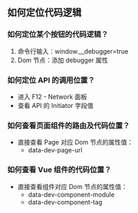 ## 如何定位代码逻辑

### 如何定位某个按钮的代码逻辑？

1. 命令行输入：window.\_\_debugger=true
2. Dom 节点：添加 debugger 属性

### 如何定位 API 的调用位置？

- 进入 F12 - Network 面板
- 查看 API 的 Initiator 字段值

### 如何查看页面组件的路由及代码位置？

- 直接查看 Page 对应 Dom 节点的属性值：
  - data-dev-page-url

### 如何查看 Vue 组件的代码位置？

- 直接查看组件对应 Dom 节点的属性值：
  - data-dev-component-module
  - data-dev-component-tag
